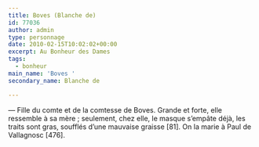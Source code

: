 ```yaml
---
title: Boves (Blanche de)
id: 77036
author: admin
type: personnage
date: 2010-02-15T10:02:02+00:00
excerpt: Au Bonheur des Dames
tags:
  - bonheur
main_name: 'Boves '
secondary_name: Blanche de

---
```

— Fille du comte et de la comtesse de Boves. Grande et forte, elle ressemble à sa mère ; seulement, chez elle, le masque s&rsquo;empâte déjà, les traits sont gras, soufflés d&rsquo;une mauvaise graisse [81]. On la marie à Paul de Vallagnosc [476]. 